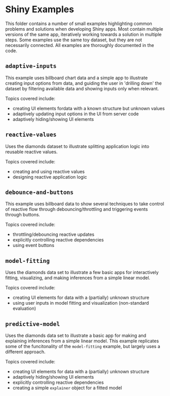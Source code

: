 # Shiny Examples 

This folder contains a number of small examples highlighting common problems and solutions when developing Shiny apps. Most contain multiple versions of the same app, iteratively working towards a solution in multiple steps. Some examples use the same toy dataset, but they are not necessarily connected. All examples are thoroughly documented in the code.


## `adaptive-inputs`

This example uses billboard chart data and a simple app to illustrate creating input options from data, and guiding the user in 'drilling down' the dataset by filtering available data and showing inputs only when relevant. 

Topics covered include:
- creating UI elements fordata with a known structure but unknown values
- adaptively updating input options in the UI from server code
- adaptively hiding/showing UI elements

## `reactive-values` 

Uses the diamonds dataset to illustrate splitting application logic into reusable reactive values. 

Topics covered include:
- creating and using reactive values
- designing reactive application logic

## `debounce-and-buttons`

This example uses billboard data to show several techniques to take control of reactive flow through debouncing/throttling and triggering events through buttons. 

Topics covered include:
- throttling/debouncing reactive updates
- explicitly controlling reactive dependencies
- using event buttons

## `model-fitting` 

Uses the diamonds data set to illustrate a few basic apps for interactively fitting, visualizing, and making inferences from a simple linear model. 

Topics covered include:
- creating UI elements for data with a (partially) unknown structure
- using user inputs in model fitting and visualization (non-standard evaluation)

## `predictive-model`

Uses the diamonds data set to illustrate a basic app for making and explaining inferences from a simple linear model. This example replicates some of the funcitonality of the `model-fitting` example, but largely uses a different approach.

Topics covered include: 
- creating UI elements for data with a (partially) unknown structure
- adaptively hiding/showing UI elements
- explicitly controlling reactive dependencies
- creating a simple `explainer` object for a fitted model